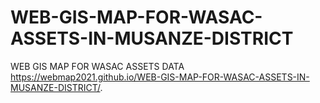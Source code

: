 # WEB-GIS-MAP-FOR-WASAC-ASSETS-IN-MUSANZE-DISTRICT
WEB GIS MAP FOR WASAC ASSETS DATA
https://webmap2021.github.io/WEB-GIS-MAP-FOR-WASAC-ASSETS-IN-MUSANZE-DISTRICT/.
